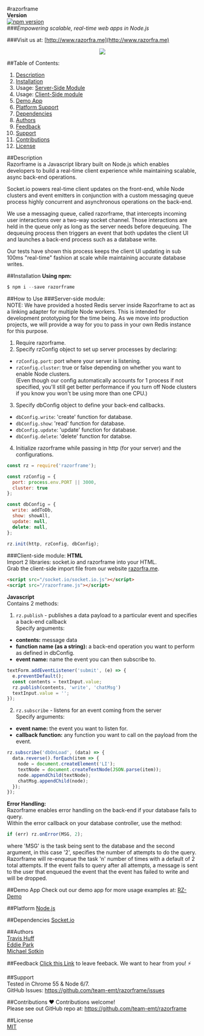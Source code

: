 #razorframe  
**Version**  
[![npm version](https://badge.fury.io/js/razorframe.svg)](https://badge.fury.io/js/razorframe)  
###*Empowering scalable, real-time web apps in Node.js*  

###Visit us at: [http://www.razorfra.me](http://www.razorfra.me)  
<p align="center">
  <img src="https://raw.githubusercontent.com/travishuff/razorframe/master/rz-logo.png" />
</p> 

##Table of Contents:  
1. [Description](#description)  
2. [Installation](#installation)  
3. Usage: [Server-Side Module](#server)  
4. Usage:	[Client-Side module](#client)  
5. [Demo App](#demo)  
6. [Platform Support](#platform)  
7. [Dependencies](#dependencies)  
8. [Authors](#authors)  
9. [Feedback](#feedback)  
10. [Support](#support)  
11. [Contributions](#contributions)  
12. [License](#license)  

##<a name="description"></a>Description  
Razorframe is a Javascript library built on Node.js which enables developers to build a real-time client experience while maintaining scalable, async back-end operations.  

Socket.io powers real-time client updates on the front-end, while Node clusters and event emitters in conjunction with a custom messaging queue process highly concurrent and asynchronous operations on the back-end.
  
We use a messaging queue, called razorframe, that intercepts incoming user interactions over a two-way socket channel.  Those interactions are held in the queue only as long as the server needs before dequeuing.  The dequeuing process then triggers an event that both updates the client UI and launches a back-end process such as a database write.  

Our tests have shown this process keeps the client UI updating in sub 100ms "real-time" fashion at scale while maintaining accurate database writes.

##<a name="installation"></a>Installation
**Using npm:**  

```javascript
$ npm i --save razorframe
```

##How to Use
###<a name="server"></a>Server-side module:  
NOTE: We have provided a hosted Redis server inside Razorframe to act as a linking adapter for multiple Node workers.  This is intended for development prototyping for the time being.  As we move into production projects, we will provide a way for you to pass in your own Redis instance for this purpose.  

1) Require razorframe.  
2) Specify rzConfig object to set up server processes by declaring:

* `rzConfig.port`: port where your server is listening.  
* `rzConfig.cluster`: true or false depending on whether you want to enable Node clusters.  
(Even though our config automatically accounts for 1 process if not specified, you'll still get better performance if you turn off Node clusters if you know you won't be using more than one CPU.)  

3) Specify dbConfig object to define your back-end callbacks. 

* `dbConfig.write`: 'create' function for database. 
* `dbConfig.show`: 'read' function for database.  
* `dbConfig.update`: 'update' function for database.  
* `dbConfig.delete`: 'delete' function for databse.   
 
4) Initialize razorframe while passing in http (for your server) and the configurations.

```javascript
const rz = require('razorframe');

const rzConfig = {
  port: process.env.PORT || 3000,
  cluster: true
};

const dbConfig = {
  write: addToDb,
  show: showAll,
  update: null,
  delete: null,
};
 
rz.init(http, rzConfig, dbConfig);
```


###<a name="client"></a>Client-side module: 
**HTML**   
Import 2 libraries: socket.io and razorframe into your HTML.  
Grab the client-side import file from our website [razorfra.me](http://www.razorfra.me).

```html
<script src="/socket.io/socket.io.js"></script>
<script src="/razorframe.js"></script>
```

**Javascript**  
Contains 2 methods:  
1) `rz.publish`  - publishes a data payload to a particular event and specifies a back-end callback  
Specify arguments:

* **contents:** message data
* **function name (as a string):** a back-end operation you want to perform as defined in dbConfig.
* **event name:** name the event you can then subscribe to. 
 
```javascript
textForm.addEventListener('submit', (e) => {
  e.preventDefault();
  const contents = textInput.value;
  rz.publish(contents, 'write', 'chatMsg')
  textInput.value = '';
});
```

2) `rz.subscribe` - listens for an event coming from the server  
Specify arguments:

* **event name:** the event you want to listen for.
* **callback function:** any function you want to call on the payload from the event.

```javascript
rz.subscribe('dbOnLoad', (data) => {
  data.reverse().forEach(item => {
    node = document.createElement('LI');
    textNode = document.createTextNode(JSON.parse(item));
    node.appendChild(textNode);
    chatMsg.appendChild(node);
  });
});
```
**Error Handling:**  
Razorframe enables error handling on the back-end if your database fails to query.  
Within the error callback on your database controller, use the method:  

```javascript
if (err) rz.onError(MSG, 2);
```  
where 'MSG' is the task being sent to the database and the second argument, in this case '2', specifies the number of attempts to do the query.  Razorframe will re-enqueue the task 'n' number of times with a default of 2 total attempts.  If the event fails to query after all attempts, a message is sent to the user that enqueued the event that the event has failed to write and will be dropped.

##<a name="demo"></a>Demo App
Check out our demo app for more usage examples at: [RZ-Demo](https://github.com/team-emt/rz_demo)

##<a name="platform"></a>Platform
[Node.js](https://nodejs.org/)  

##<a name="dependencies"></a>Dependencies
[Socket.io](https://www.npmjs.com/package/socket.io)  

##<a name="authors"></a>Authors  
[Travis Huff](https://github.com/travishuff)  
[Eddie Park](https://github.com/parkedwards)  
[Michael Sotkin](https://github.com/msotkin)

##<a name="feedback"></a>Feedback
[Click this Link](https://docs.google.com/forms/d/e/1FAIpQLSdxOOe3qaxfK8kmPEZUaPQNM9cL_5jFxzUpHI_K2WNJvnpEuA/viewform) to leave feeback.  We want to hear from you! ⚡️

##<a name="support"></a>Support  
Tested in Chrome 55 & Node 6/7.  
GitHub Issues: <https://github.com/team-emt/razorframe/issues>

##<a name="contributions"></a>Contributions
❤️ Contributions welcome!  
Please see out GitHub repo at: <https://github.com/team-emt/razorframe>

##<a name="license"></a>License  
[MIT](https://github.com/team-emt/razorframe/blob/master/LICENSE)   
